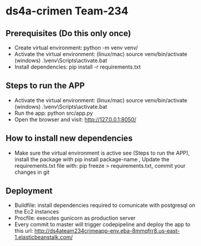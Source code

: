 # ds4a-crimen Team-234

## Prerequisites (Do this only once)
- Create virtual environment: python -m venv venv/
- Activate the virtual environment: (linux/mac) source venv/bin/activate (windows) .\venv\Scripts\activate.bat
- Install dependencies: pip install -r requirements.txt

## Steps to run the APP 
- Activate the virtual environment: (linux/mac) source venv/bin/activate (windows) .\venv\Scripts\activate.bat
- Run the app: python src/app.py
- Open the browser and visit: http://127.0.0.1:8050/


## How to install new dependencies
- Make sure the virtual environment is active see (Steps to run the APP), install the package with pip install package-name , Update the
requirements.txt file with: pip freeze > requirements.txt, commit your changes in git

## Deployment
- Buildfile: install dependencies required to comunicate with postgresql on the Ec2 instances
- Procfile: executes gunicorn as production server
- Every commit to master will trigger codepipeline and deploy the app to this url: http://ds4ateam234crimeapp-env.eba-8mmqfrr8.us-east-1.elasticbeanstalk.com/

